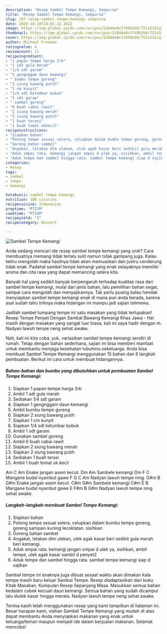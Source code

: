 ```yaml
---
description: "Resep Sambel Tempe Kemangi, Sempurna"
title: "Resep Sambel Tempe Kemangi, Sempurna"
slug: 207-resep-sambel-tempe-kemangi-sempurna
date: 2020-10-10T10:02:32.262Z
image: https://img-global.cpcdn.com/recipes/52846e8c574992b0/751x532cq70/sambel-tempe-kemangi-foto-resep-utama.jpg
thumbnail: https://img-global.cpcdn.com/recipes/52846e8c574992b0/751x532cq70/sambel-tempe-kemangi-foto-resep-utama.jpg
cover: https://img-global.cpcdn.com/recipes/52846e8c574992b0/751x532cq70/sambel-tempe-kemangi-foto-resep-utama.jpg
author: Micheal Freeman
ratingvalue: 4
reviewcount: 11
recipeingredient:
- "1 papan tempe harga 2rb"
- "1 sdt gula merah"
- "1/4 sdt garam"
- "1 gengnggam daun kemangi"
- " bumbu tempe goreng"
- "2 siung bawang putih"
- "1 cm kunyit"
- "1/4 sdt ketumbar bubuk"
- "1 sdt garam"
- " sambel goreng"
- "6 buah cabai rawit"
- "2 siung bawang merah"
- "2 siung bawang putih"
- "1 buah terasi"
- "1 buah tomat ukkecil"
recipeinstructions:
- "Siapkan bahan"
- "Potong tempe sesuai selera, celupkan dalam bumbu tempe goreng, goreng sampain kuning lecoklatan. sisihkan"
- "Goreng bahan sambel"
- "Angakat, letakan dlm ulekan, ulek agak kasar beri sedikit gula merah. beri kemangi."
- "Aduk smpai rata. kemangi jangan smpai d ulek ya, sisihkan, ambil tempe, ulek agak kasar sambil d penyet2"
- "Aduk tempe dan sambel hingga rata. sambel tempe kemangi siap d sajikan"
categories:
- Resep
tags:
- sambel
- tempe
- kemangi

katakunci: sambel tempe kemangi 
nutrition: 100 calories
recipecuisine: Indonesian
preptime: "PT27M"
cooktime: "PT33M"
recipeyield: "3"
recipecategory: Dessert

---
```



![Sambel Tempe Kemangi](https://img-global.cpcdn.com/recipes/52846e8c574992b0/751x532cq70/sambel-tempe-kemangi-foto-resep-utama.jpg)

Anda sedang mencari ide resep sambel tempe kemangi yang unik? Cara membuatnya memang tidak terlalu sulit namun tidak gampang juga. Kalau keliru mengolah maka hasilnya tidak akan memuaskan dan justru cenderung tidak enak. Padahal sambel tempe kemangi yang enak selayaknya memiliki aroma dan cita rasa yang dapat memancing selera kita.

Banyak hal yang sedikit banyak berpengaruh terhadap kualitas rasa dari sambel tempe kemangi, mulai dari jenis bahan, lalu pemilihan bahan segar, sampai cara mengolah dan menyajikannya. Tak perlu pusing kalau hendak menyiapkan sambel tempe kemangi enak di mana pun anda berada, karena asal sudah tahu triknya maka hidangan ini mampu jadi sajian istimewa.

Jadilah sambel tumpang tempe ini satu masakan yang tidak terlupakan! Resep Tempe Penyet Dengan Sambal Bawang Kemangi Khas Jawa - Hai masih dengan masakan yang sangat luar biasa, kali ini saya hadir dengan m. Nadyan lawuh tempe neng sehat awake.


Nah, kali ini kita coba, yuk, variasikan sambel tempe kemangi sendiri di rumah. Tetap dengan bahan sederhana, sajian ini bisa memberi manfaat untuk membantu menjaga kesehatan tubuhmu sekeluarga. Anda bisa membuat Sambel Tempe Kemangi menggunakan 15 bahan dan 6 langkah pembuatan. Berikut ini cara untuk membuat hidangannya.

<!--inarticleads1-->

##### Bahan-bahan dan bumbu yang dibutuhkan untuk pembuatan Sambel Tempe Kemangi:

1. Siapkan 1 papan tempe harga 2rb
1. Ambil 1 sdt gula merah
1. Sediakan 1/4 sdt garam
1. Siapkan 1 gengnggam daun kemangi
1. Ambil  bumbu tempe goreng
1. Siapkan 2 siung bawang putih
1. Siapkan 1 cm kunyit
1. Siapkan 1/4 sdt ketumbar bubuk
1. Ambil 1 sdt garam
1. Gunakan  sambel goreng
1. Ambil 6 buah cabai rawit
1. Siapkan 2 siung bawang merah
1. Siapkan 2 siung bawang putih
1. Sediakan 1 buah terasi
1. Ambil 1 buah tomat uk.kecil


Am C Am Enake jangan asem kecut. Dm Am Sambele kemangi Dm F C Mangane budal nyambut gawe F G C Am Nadyan lawuh tempe ning. G#m B G#m Enake jangan asem kecut. C#m G#m Sambele kemangi C#m E B Mangane budal nyambut gawe E F#m B G#m Nadyan lawuh tempe ning sehat awake. 

<!--inarticleads2-->

##### Langkah-langkah membuat Sambel Tempe Kemangi:

1. Siapkan bahan
1. Potong tempe sesuai selera, celupkan dalam bumbu tempe goreng, goreng sampain kuning lecoklatan. sisihkan
1. Goreng bahan sambel
1. Angakat, letakan dlm ulekan, ulek agak kasar beri sedikit gula merah. beri kemangi.
1. Aduk smpai rata. kemangi jangan smpai d ulek ya, sisihkan, ambil tempe, ulek agak kasar sambil d penyet2
1. Aduk tempe dan sambel hingga rata. sambel tempe kemangi siap d sajikan


Sambal tempe ini enaknya juga dibuat sesaat waktu akan dimakan kala tempe masih baru keluar Sambal Tempe. Resep diadaptasikan dari buku Kitab Masakan, Kumpulan Resep Sepanjang Masa. Masukkan semua bahan kedalam cobek kecuali daun kemangi. Semua bahan yang sudah dicampur lalu diulek kasar hingga merata. Nadyan lawuh tempe neng sehat awake. 

Terima kasih telah menggunakan resep yang kami tampilkan di halaman ini. Besar harapan kami, olahan Sambel Tempe Kemangi yang mudah di atas dapat membantu Anda menyiapkan makanan yang enak untuk keluarga/teman maupun menjadi ide dalam berjualan makanan. Selamat mencoba!
